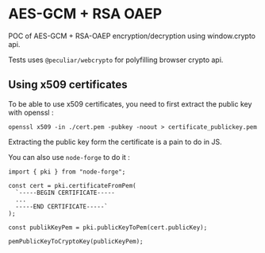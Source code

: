 # AES-GCM + RSA OAEP

POC of AES-GCM + RSA-OAEP encryption/decryption using window.crypto api.

Tests uses `@peculiar/webcrypto` for polyfilling browser crypto api.

## Using x509 certificates

To be able to use x509 certificates, you need to first extract the public key with 
openssl :

```shell script
openssl x509 -in ./cert.pem -pubkey -noout > certificate_publickey.pem
```

Extracting the public key form the certificate is a pain to do in JS.

You can also use `node-forge` to do it : 
```
import { pki } from "node-forge";

const cert = pki.certificateFromPem(
  `-----BEGIN CERTIFICATE-----
  ...
  -----END CERTIFICATE-----`
);

const publikKeyPem = pki.publicKeyToPem(cert.publicKey);

pemPublicKeyToCryptoKey(publicKeyPem);
```
